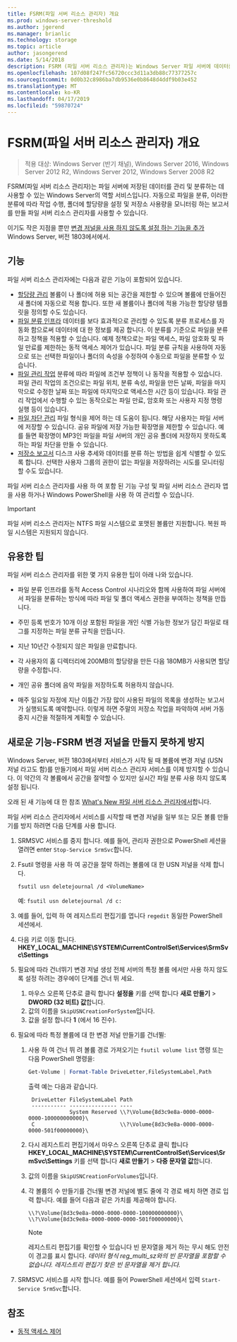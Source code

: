 ```yaml
---
title: FSRM(파일 서버 리소스 관리자) 개요
ms.prod: windows-server-threshold
ms.author: jgerend
ms.manager: brianlic
ms.technology: storage
ms.topic: article
author: jasongerend
ms.date: 5/14/2018
description: FSRM (파일 서버 리소스 관리자)는 Windows Server 파일 서버에 데이터를 관리 및 분류할 수 있는 도구입니다.
ms.openlocfilehash: 107d08f247fc56720ccc3d11a3db88c77377257c
ms.sourcegitcommit: 0d0b32c8986ba7db9536e0b8648d4ddf9b03e452
ms.translationtype: MT
ms.contentlocale: ko-KR
ms.lasthandoff: 04/17/2019
ms.locfileid: "59870724"
---
```

# <a name="file-server-resource-manager-fsrm-overview"></a>FSRM(파일 서버 리소스 관리자) 개요

> 적용 대상: Windows Server (반기 채널), Windows Server 2016, Windows Server 2012 R2, Windows Server 2012, Windows Server 2008 R2

FSRM(파일 서버 리소스 관리자)는 파일 서버에 저장된 데이터를 관리 및 분류하는 데 사용할 수 있는 Windows Server의 역할 서비스입니다. 자동으로 파일을 분류, 이러한 분류에 따라 작업 수행, 폴더에 할당량을 설정 및 저장소 사용량을 모니터링 하는 보고서를 만들 파일 서버 리소스 관리자를 사용할 수 있습니다.

이기도 작은 지점을 뿐만 [변경 저널을 사용 하지 않도록 설정 하는 기능을 추가](#whats-new) Windows Server, 버전 1803에서에서.

## <a name="features"></a>기능

파일 서버 리소스 관리자에는 다음과 같은 기능이 포함되어 있습니다.

-   [할당량 관리](quota-management.md) 볼륨이 나 폴더에 허용 되는 공간을 제한할 수 있으며 볼륨에 만들어진 새 폴더에 자동으로 적용 합니다. 또한 새 볼륨이나 폴더에 적용 가능한 할당량 템플릿을 정의할 수도 있습니다.  
-   [파일 분류 인프라](classification-management.md) 데이터를 보다 효과적으로 관리할 수 있도록 분류 프로세스를 자동화 함으로써 데이터에 대 한 정보를 제공 합니다. 이 분류를 기준으로 파일을 분류하고 정책을 적용할 수 있습니다. 예제 정책으로는 파일 액세스, 파일 암호화 및 파일 만료를 제한하는 동적 액세스 제어가 있습니다. 파일 분류 규칙을 사용하여 자동으로 또는 선택한 파일이나 폴더의 속성을 수정하여 수동으로 파일을 분류할 수 있습니다.
-   [파일 관리 작업](file-management-tasks.md) 분류에 따라 파일에 조건부 정책이 나 동작을 적용할 수 있습니다. 파일 관리 작업의 조건으로는 파일 위치, 분류 속성, 파일을 만든 날짜, 파일을 마지막으로 수정한 날짜 또는 파일에 마지막으로 액세스한 시간 등이 있습니다. 파일 관리 작업에서 수행할 수 있는 동작으로는 파일 만료, 암호화 또는 사용자 지정 명령 실행 등이 있습니다.
-   [파일 차단 관리](file-screening-management.md) 파일 형식을 제어 하는 데 도움이 됩니다. 해당 사용자는 파일 서버에 저장할 수 있습니다. 공유 파일에 저장 가능한 확장명을 제한할 수 있습니다. 예를 들면 확장명이 MP3인 파일을 파일 서버의 개인 공유 폴더에 저장하지 못하도록 하는 파일 차단을 만들 수 있습니다.
-   [저장소 보고서](storage-reports-management.md) 디스크 사용 추세와 데이터를 분류 하는 방법을 쉽게 식별할 수 있도록 합니다. 선택한 사용자 그룹의 권한이 없는 파일을 저장하려는 시도를 모니터링할 수도 있습니다.  
  
파일 서버 리소스 관리자를 사용 하 여 포함 된 기능 구성 및 파일 서버 리소스 관리자 앱을 사용 하거나 Windows PowerShell을 사용 하 여 관리할 수 있습니다.
  
> [!IMPORTANT]
>  파일 서버 리소스 관리자는 NTFS 파일 시스템으로 포맷된 볼륨만 지원합니다. 복원 파일 시스템은 지원되지 않습니다.  
  
## <a name="practical-applications"></a>유용한 팁  
 파일 서버 리소스 관리자를 위한 몇 가지 유용한 팁이 아래 나와 있습니다.  
  
-   파일 분류 인프라를 동적 Access Control 시나리오와 함께 사용하여 파일 서버에서 파일을 분류하는 방식에 따라 파일 및 폴더 액세스 권한을 부여하는 정책을 만듭니다.  
  
-   주민 등록 번호가 10개 이상 포함된 파일을 개인 식별 가능한 정보가 담긴 파일로 태그를 지정하는 파일 분류 규칙을 만듭니다.  
  
-   지난 10년간 수정되지 않은 파일을 만료합니다.  
  
-   각 사용자의 홈 디렉터리에 200MB의 할당량을 만든 다음 180MB가 사용되면 할당량을 수정합니다.  
  
-   개인 공유 폴더에 음악 파일을 저장하도록 허용하지 않습니다.  
  
-   매주 일요일 자정에 지난 이틀간 가장 많이 사용된 파일의 목록을 생성하는 보고서가 실행되도록 예약합니다. 이렇게 하면 주말의 저장소 작업을 파악하여 서버 가동 중지 시간을 적절하게 계획할 수 있습니다.  

## <a name="whats-new"></a>새로운 기능-FSRM 변경 저널을 만들지 못하게 방지

Windows Server, 버전 1803에서부터 서비스가 시작 될 때 볼륨에 변경 저널 (USN 저널 라고도 함)를 만들기에서 파일 서버 리소스 관리자 서비스를 이제 방지할 수 있습니다. 이 약간의 각 볼륨에서 공간을 절약할 수 있지만 실시간 파일 분류 사용 하지 않도록 설정 됩니다.

오래 된 새 기능에 대 한 참조 [What's New 파일 서버 리소스 관리자에서](https://technet.microsoft.com/library/dn383587.aspx)합니다.

파일 서버 리소스 관리자에서 서비스를 시작할 때 변경 저널을 일부 또는 모든 볼륨 만들기를 방지 하려면 다음 단계를 사용 합니다. 

1. SRMSVC 서비스를 중지 합니다. 예를 들어, 관리자 권한으로 PowerShell 세션을 열려면 enter `Stop-Service SrmSvc`합니다.
2. Fsutil 명령을 사용 하 여 공간을 절약 하려는 볼륨에 대 한 USN 저널을 삭제 합니다. 

      ```
      fsutil usn deletejournal /d <VolumeName>
      ```
    예: `fsutil usn deletejournal /d c:`

3. 예를 들어, 입력 하 여 레지스트리 편집기를 엽니다 `regedit` 동일한 PowerShell 세션에서.
4. 다음 키로 이동 합니다. **HKEY_LOCAL_MACHINE\SYSTEM\CurrentControlSet\Services\SrmSvc\Settings**
5. 필요에 따라 건너뛰기 변경 저널 생성 전체 서버의 특정 볼륨 에서만 사용 하지 않도록 설정 하려는 경우에이 단계를 건너 뛰 세요.
    1. 마우스 오른쪽 단추로 클릭 합니다 **설정을** 키를 선택 합니다 **새로 만들기** > **DWORD (32 비트) 값**합니다. 
    1. 값의 이름을 `SkipUSNCreationForSystem`입니다.
    1. 값을 설정 합니다 **1** (에서 16 진수).
6. 필요에 따라 특정 볼륨에 대 한 변경 저널 만들기를 건너뛸:
    1. 사용 하 여 건너 뛰 려 볼륨 경로 가져오기는 `fsutil volume list` 명령 또는 다음 PowerShell 명령을:
        ```PowerShell
        Get-Volume | Format-Table DriveLetter,FileSystemLabel,Path
        ```
       출력 예는 다음과 같습니다.

       ```
        DriveLetter FileSystemLabel Path
        ----------- --------------- ----
                    System Reserved \\?\Volume{8d3c9e8a-0000-0000-0000-100000000000}\
        C                           \\?\Volume{8d3c9e8a-0000-0000-0000-501f00000000}\
       ```
    2. 다시 레지스트리 편집기에서 마우스 오른쪽 단추로 클릭 합니다 **HKEY_LOCAL_MACHINE\SYSTEM\CurrentControlSet\Services\SrmSvc\Settings** 키를 선택 합니다 **새로 만들기** > **다중 문자열 값**합니다.
    3. 값의 이름을 `SkipUSNCreationForVolumes`입니다.
    4. 각 볼륨의 수 만들기를 건너뛸 변경 저널에 별도 줄에 각 경로 배치 하면 경로 입력 합니다. 예를 들어 다음과 같은 가치를 제공해야 합니다.

        ```
        \\?\Volume{8d3c9e8a-0000-0000-0000-100000000000}\
        \\?\Volume{8d3c9e8a-0000-0000-0000-501f00000000}\
        ```

        > [!NOTE] 
        > 레지스트리 편집기를 확인할 수 있습니다 빈 문자열을 제거 하는 무시 해도 안전이 경고를 표시 합니다. *데이터 형식 reg_multi_sz와의 빈 문자열을 포함할 수 없습니다. 레지스트리 편집기 찾은 빈 문자열을 제거 합니다.*

7. SRMSVC 서비스를 시작 합니다. 예를 들어 PowerShell 세션에서 입력 `Start-Service SrmSvc`합니다.



## <a name="see-also"></a>참조

- [동적 액세스 제어](https://technet.microsoft.com/library/dn408191(v=ws.11).aspx) 